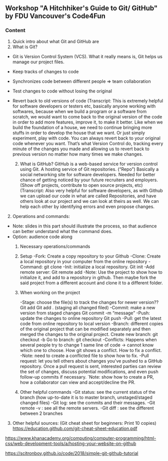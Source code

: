 ## Workshop "A Hitchhiker's Guide to Git/ GitHub" by FDU Vancouver's Code4Fun 
### Content

1. Quick intro about what Git and GitHub are
  1. What is Git?
- Git is Version Control System (VCS). What it really means is, Git helps us manage our project files.
- Keep tracks of changes to code
- Synchronizes code between different people => team collaboration
- Test changes to code without losing the original
- Revert back to old versions of code
	(Transcript: This is extremely helpful for software developers or testers etc, basically anyone working with softwares, because when we build a program or a software from scratch, we would want to come back to the original version of the code in order to add more features, improve it, to make it better. Like when we build the foundation of a house, we need to continue bringing more stuffs in order to develop the house that we want. Or just simply experiment, play with code. You can always revert back to your original code whenever you want. That’s what Version Control do, tracking every minute of the changes you made and allowing us to revert back to previous version no matter how many times we make changes.

  2. What is GitHub?
GitHub is a web-based service for version control using Git. A hosting service of Git repositories. (“Repo”) Basically a social networking site for software developers.
Needed for better chance of getting noticed by your future recruiters and employers. (Show off projects, contribute to open source projects, etc)
  (Transcript: Also very helpful for software developers, as with Github we can upload our code in what are called Repositories, and have others look at our project and we can look at theirs as well. We can help each other by identifying errors and even propose changes. 


2. Operations and commands:
- Note: slides in this part should illustrate the process, so that audience can better understand what the command does.
- Option: audience code along
  1. Necessary operations/commands
    1. Setup
      -Fork: Create a copy repository to your Github
      -Clone: Create a local repository in your computer from the online repository
      -Command: git clone
      -Init: initialize a local repository.
          Git init
      -Add remote server:
          Git remote add <name> <server>
      -Note: Use the project to show how to initialize it, and add to a repository in github. Then maybe fork the said project from a different account and clone it to a different folder.

  2. When working on the project
  
      -Stage: choose the file(s) to track the changes for newer version??
          Git add <fileName>
          Git add . (staging all changed filed)
      -Commit: make a new version from staged changes
          Git commit -m “message”
      -Push: update the changes to online repository
          Git push
      -Pull: get the latest code from online repository to local version
      -Branch: different copies of the original project that can be modified separately and then merged the changes to the original project.
          Create new branch: git checkout -b <branchName>
          Go to branch: git checkout <branchName>
      -Conflicts: Happens when several people try to change 1 same line of code -> cannot know which one to choose.
          How git shows a conflict.
          How to fix a conflict.
      -Note: need to create a conflicted file to show how to fix.
      -Pull request: let you tell others about changes you've pushed to a GitHub repository. Once a pull request is sent, interested parties can review the set of changes, discuss potential modifications, and even push follow-up commits if necessary.
      `Note: show how to create a PR, how a collaborator can view and accept/decline the PR.
  3. Other helpful commands
      -Git status: see the current status of the branch (how up-to-date it is to master branch, unstaged/staged changed files)
      -Git log: see the commits and their messages.
      -Git remote -v : see all the remote servers.
      -Git diff <sourceBranch> <targetBranch>: see the different between 2 branches

3. Other helpful sources:
(Git cheat sheet for beginners: Print 10 copies)
https://education.github.com/git-cheat-sheet-education.pdf

https://www.khanacademy.org/computing/computer-programming/html-css/web-development-tools/a/hosting-your-website-on-github

https://scitronboy.github.io/code/2018/simple-git-github-tutorial
